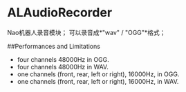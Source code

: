 ALAudioRecorder
===
Nao机器人录音模块；
可以录音成*"wav" / "OGG"*格式；

##Performances and Limitations

* four channels 48000Hz in OGG.
* four channels 48000Hz in WAV.
* one channels (front, rear, left or right), 16000Hz, in OGG.
* one channels (front, rear, left or right), 16000Hz, in WAV.

